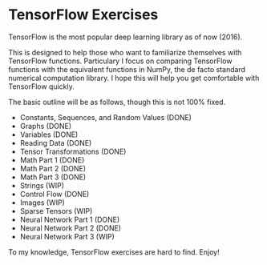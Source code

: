 # TensorFlow Exercises

TensorFlow is the most popular deep learning library as of now (2016).

This is designed to help those who want to familiarize themselves with TensorFlow functions. Particulary I focus on comparing TensorFlow functions with the equivalent functions in NumPy, the de facto standard numerical computation library. I hope this will help you get comfortable with TensorFlow quickly.

The basic outline will be as follows, though this is not 100% fixed.

* Constants, Sequences, and Random Values (DONE)
* Graphs (DONE)
* Variables (DONE)
* Reading Data (DONE)
* Tensor Transformations (DONE)
* Math Part 1 (DONE)
* Math Part 2 (DONE)
* Math Part 3 (DONE)
* Strings (WIP)
* Control Flow (DONE)
* Images (WIP)
* Sparse Tensors (WIP)
* Neural Network Part 1 (DONE)
* Neural Network Part 2 (DONE)
* Neural Network Part 3 (WIP)

To my knowledge, TensorFlow exercises are hard to find. Enjoy!
